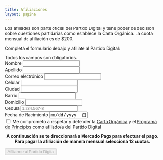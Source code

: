 ```yaml
---
title: Afiliaciones
layout: pagina
---
```


Los afiliados son parte oficial del Partido Digital y tiene poder de decisión sobre cuestiones partidarias como establece la <a hred="/documentos/carta-organica">Carta Orgánica</a>. La cuota mensual de afiliación es de $200.

Completá el formulario debajo y afiliate al Partido Digital:

<div id="mc_embed_signup">
	<form method="post" id="mc-embedded-subscribe-form" name="mc-embedded-subscribe-form" class="validate" novalidate>
		<div id="mc_embed_signup_scroll">
			<div class="indicates-required">
				Todos los campos son obligatorios.
			</div>
			<div class="mc-field-group">
				<label for="mce-NAME">Nombre</label>
				<input type="text" value="" name="nombre" class="required" id="mce-NAME">
			</div>
			<div class="mc-field-group">
				<label for="mce-NAME">Apellido</label>
				<input type="text" value="" name="apellido" class="required" id="mce-NAME">
			</div>
			<div class="mc-field-group">
				<label for="mce-EMAIL">Correo electrónico</label>
				<input type="email" value="" name="email" class="required email" id="mce-EMAIL">
			</div>
			<div class="mc-field-group size1of2">
				<label for="mce-CELULAR">Celular</label>
				<input type="tel" name="celular" class="required" value="" id="mce-CELULAR">
			</div>
			<div class="mc-field-group">
				<label for="mce-CIUDAD">Ciudad</label>
				<input type="text" value="" name="ciudad" class="required" id="mce-CIUDAD">
			</div>
			<div class="mc-field-group">
				<label for="mce-BARRIO">Barrio</label>
				<input type="text" value="" name="barrio" class="required" id="mce-BARRIO">
			</div>
			<div class="mc-field-group">
				<label for="mce-DOMICILIO">Domicilio</label>
				<input type="text" value="" name="domicilio" class="required" id="mce-DOMICILIO">
			</div>
			<div class="mc-field-group">
				<label for="mce-CEDULA">Cédula</label>
				<input type="text" value="" placeholder="1.234.567-8" name="cedula" class="required" id="mce-CEDULA">
			</div>
			<div class="mc-field-group">
				<label for="mce-FECHANACIMIENTO">Fecha de Nacimiento</label>
				<input type="date" value="" name="fechanacimiento" class="required" id="mce-FECHANACIMIENTO">
			</div>
			<div class="mc-field-group checkbox">
				<input class="styled-checkbox" id="ok" type="checkbox" value="ok">
    			<label for="ok">Me comprometo a respetar y defender la <a target="_blank" href="/documentos/carta-organica" title="Se abre en otra página">Carta Orgánica</a> y el <a target="_blank" title="Se abre en otra página" href="/documentos/programa-de-principios">Programa de Principios</a> como afiliado/a del Partido Digital</label>
			</div>
			<div class="clear">
				<p style="text-align: center;"><b>A continuación se te direccionará a Mercado Pago para efectuar el pago.<br>Para pagar la afiliación de manera mensual seleccioná 12 cuotas.</b></p>
				<input disabled="true" name="afiliarme" type="button" title="Debes marcar que te comprometes para afiliarte" id="afiliarme" value="Afiliarme al Partido Digital" class="action btn">
			</div>
		</div>
	</form>
</div>
<script async type='text/javascript' src='assets/js/afiliaciones.js'></script>
